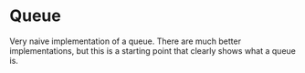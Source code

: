 # Queue

Very naive implementation of a queue. There are much better implementations,
but this is a starting point that clearly shows what a queue is.

